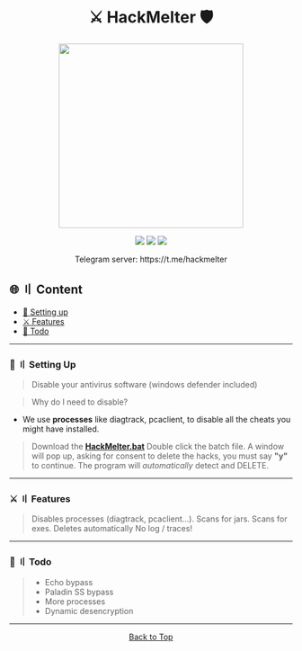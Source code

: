 <a id="top"></a>

#

<h1 align="center">
⚔️ HackMelter 🛡️
</h1>

<p align="center"> 
  <kbd>
<img src="https://image.cnbcfm.com/api/v1/image/103983721-GettyImages-200414021-001.jpg?v=1529472840" width="328"></img>
  </kbd>
</p>

<p align="center">
<img src="https://img.shields.io/github/last-commit/AntiSSTools/HackMelter?style=flat">
<img src="https://img.shields.io/github/stars/AntiSSTools/HackMelter?color=brightgreen">
<img src="https://img.shields.io/github/forks/AntiSSTools/HackMelter?color=brightgreen">
</p>

<p align="center">
  Telegram server: https://t.me/hackmelter
 </p>

## 🌐 〢 Content

- [📁 Setting up](#setup)
- [⚔️ Features](#features)
- [📝 Todo](#todo)

<a id="setup"></a>

---

### 📁  〢 Setting Up

> Disable your antivirus software (windows defender included)

> Why do I need to disable?
- We use **processes** like diagtrack, pcaclient, to disable all the cheats you might have installed.

> Download the [**HackMelter.bat**](https://github.com/AntiSSTools/HackMelter/blob/main/HackMelter.bat)
> Double click the batch file.
> A window will pop up, asking for consent to delete the hacks, you must say **"y"** to continue.
> The program will _automatically_ detect and DELETE.



<a id="features"></a>

---

### ⚔️ 〢 Features

> Disables processes (diagtrack, pcaclient...).
> Scans for jars.
> Scans for exes.
> Deletes automatically
> No log / traces!


<a id="todo"></a>

---

### 📝 〢 Todo

> - Echo bypass
> - Paladin SS bypass
> - More processes
> - Dynamic desencryption

---

<p align="center"><a href=#top>Back to Top</a></p>
